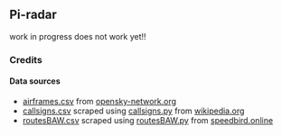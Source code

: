 ## Pi-radar
work in progress does not work yet!!
### Credits
#### Data sources
* [airframes.csv](./airframes.csv) from [opensky-network.org](https://opensky-network.org/datasets/metadata/aircraftDatabase.csv)
* [callsigns.csv](./callsigns.csv) scraped using [callsigns.py](./utility/Pi-radar%20Utility.app/Contents/Resources/callsigns.py) from [wikipedia.org](https://en.wikipedia.org/wiki/List_of_airline_codes)
* [routesBAW.csv](./routesBAW.csv) scraped using [routesBAW.py](./utility/Pi-radar%20Utility.app/Contents/Resources/routesBAW.py) from [speedbird.online](speedbird.online/flightnumbers.php)
